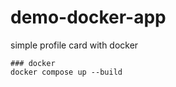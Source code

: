 # demo-docker-app
simple profile card with docker 


```Command
### docker 
docker compose up --build
```
